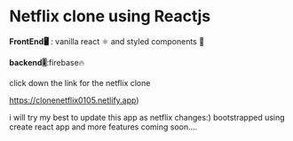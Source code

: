 


# Netflix clone using Reactjs


**FrontEnd🖥** : vanilla react ⚛️ and styled components 💅


**backend🎚**:firebase🔥

click down  the link for the netflix clone  

https://clonenetflix0105.netlify.app) 

i will try my best to update this app as netflix changes:)
bootstrapped  using create react app and more features coming soon....


